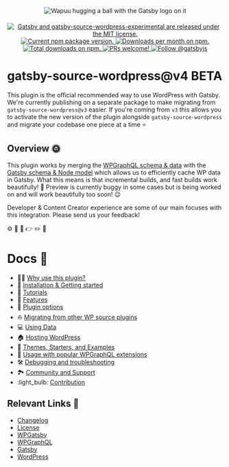 <div align="center" style="margin-bottom: 20px;">
<img src="https://github.com/gatsbyjs/gatsby-source-wordpress-experimental/raw/master/docs/assets/gatsby-wapuus.png" alt="Wapuu hugging a ball with the Gatsby logo on it" />
</div>

<p align="center">
  <a href="https://github.com/gatsbyjs/gatsby-source-wordpress-experimental/blob/master/LICENSE">
    <img src="https://img.shields.io/badge/license-MIT-blue.svg" alt="Gatsby and gatsby-source-wordpress-experimental are released under the MIT license." />
  </a>
  <a href="https://www.npmjs.com/package/gatsby-source-wordpress-experimental">
    <img src="https://img.shields.io/npm/v/gatsby-source-wordpress-experimental.svg" alt="Current npm package version." />
  </a>
  <a href="https://npmcharts.com/compare/gatsby-source-wordpress-experimental?minimal=true">
    <img src="https://img.shields.io/npm/dm/gatsby-source-wordpress-experimental.svg" alt="Downloads per month on npm." />
  </a>
  <a href="https://npmcharts.com/compare/gatsby-source-wordpress-experimental?minimal=true">
    <img src="https://img.shields.io/npm/dt/gatsby-source-wordpress-experimental.svg" alt="Total downloads on npm." />
  </a>
  <a href="https://gatsbyjs.com/contributing/how-to-contribute/">
    <img src="https://img.shields.io/badge/PRs-welcome-brightgreen.svg" alt="PRs welcome!" />
  </a>
  <a href="https://twitter.com/intent/follow?screen_name=gatsbyjs">
    <img src="https://img.shields.io/twitter/follow/gatsbyjs.svg?label=Follow%20@gatsbyjs" alt="Follow @gatsbyjs" />
  </a>
</p>

# gatsby-source-wordpress@v4 BETA

This plugin is the official recommended way to use WordPress with Gatsby. We're currently publishing on a separate package to make migrating from `gatsby-source-wordpress@v3` easier. If you're coming from `v3` ​this allows you to activate the new version of the plugin alongside `gatsby-source-wordpress` and migrate your codebase one piece at a time :star:

## Overview :sun_with_face:

This plugin works by merging the [WPGraphQL schema & data](https://docs.wpgraphql.com/guides/about-wpgraphql/) with the [Gatsby schema & Node model](https://www.gatsbyjs.com/docs/node-model/) which allows us to efficiently cache WP data in Gatsby. What this means is that incremental builds, and fast builds work beautifully! :nail_care: Preview is currently buggy in some cases but is being worked on and will work beautifully too soon! :wink:

Developer & Content Creator experience are some of our main focuses with this integration. Please send us your feedback!

:gear: :mag_right: :eyes: :point_right: :pencil2: :page_facing_up:

# Docs :book:

- :woman_singer: [Why use this plugin?](https://github.com/gatsbyjs/gatsby-source-wordpress-experimental/blob/master/docs/why-use-this-plugin.md)
- :runner: [Installation & Getting started](https://github.com/gatsbyjs/gatsby-source-wordpress-experimental/blob/master/docs/getting-started.md)
- :school: [Tutorials](https://github.com/gatsbyjs/gatsby-source-wordpress-experimental/blob/master/docs/tutorials/index.md)
- :feet: [Features](https://github.com/gatsbyjs/gatsby-source-wordpress-experimental/blob/master/docs/features/index.md)
- :electric_plug: [Plugin options](https://github.com/gatsbyjs/gatsby-source-wordpress-experimental/blob/master/docs/plugin-options.md)
- :boat: [Migrating from other WP source plugins](https://github.com/gatsbyjs/gatsby-source-wordpress-experimental/blob/master/docs/migrating-from-other-wp-source-plugins.md)
- :computer: [Using Data](https://github.com/gatsbyjs/gatsby-source-wordpress-experimental/blob/master/docs/using-data.md)
- :house: [Hosting WordPress](https://github.com/gatsbyjs/gatsby-source-wordpress-experimental/blob/master/docs/hosting.md)
- :athletic_shoe: [Themes, Starters, and Examples](https://github.com/gatsbyjs/gatsby-source-wordpress-experimental/blob/master/docs/themes-starters-examples.md)
- :medal_sports: [Usage with popular WPGraphQL extensions](https://github.com/gatsbyjs/gatsby-source-wordpress-experimental/blob/master/docs/usage-with-popular-wp-graphql-extensions.md)
- :hammer_and_wrench: [Debugging and troubleshooting](https://github.com/gatsbyjs/gatsby-source-wordpress-experimental/blob/master/docs/debugging-and-troubleshooting.md)
- :national_park: [Community and Support](https://github.com/gatsbyjs/gatsby-source-wordpress-experimental/blob/master/docs/community-and-support.md)
- :light_bulb: [Contribution](https://github.com/gatsbyjs/gatsby-source-wordpress-experimental/blob/master/docs/contribution.md)

## Relevant Links :link:

- [Changelog](https://github.com/gatsbyjs/gatsby-source-wordpress-experimental/blob/master/CHANGELOG.md)
- [License](https://github.com/gatsbyjs/gatsby-source-wordpress-experimental/blob/master/LICENSE)
- [WPGatsby](https://github.com/gatsbyjs/wp-gatsby)
- [WPGraphQL](https://github.com/wp-graphql/wp-graphql)
- [Gatsby](https://www.gatsbyjs.com/)
- [WordPress](https://wordpress.com/)
